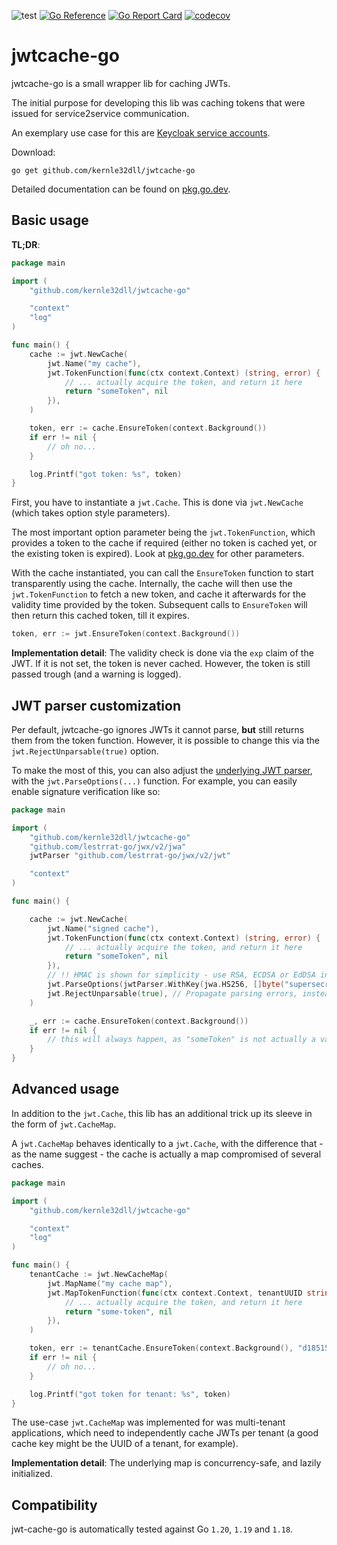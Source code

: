 ![test](https://github.com/kernle32dll/jwtcache-go/workflows/test/badge.svg)
[![Go Reference](https://pkg.go.dev/badge/github.com/kernle32dll/jwtcache-go.svg)](https://pkg.go.dev/github.com/kernle32dll/jwtcache-go)
[![Go Report Card](https://goreportcard.com/badge/github.com/kernle32dll/jwtcache-go)](https://goreportcard.com/report/github.com/kernle32dll/jwtcache-go)
[![codecov](https://codecov.io/gh/kernle32dll/jwtcache-go/branch/master/graph/badge.svg)](https://codecov.io/gh/kernle32dll/jwtcache-go)

# jwtcache-go

jwtcache-go is a small wrapper lib for caching JWTs.

The initial purpose for developing this lib was caching tokens that were issued for service2service communication.

An exemplary use case for this are
[Keycloak service accounts](https://www.keycloak.org/docs/latest/server_admin/index.html#_service_accounts).

Download:

```
go get github.com/kernle32dll/jwtcache-go
```

Detailed documentation can be found on [pkg.go.dev](https://pkg.go.dev/github.com/kernle32dll/jwtcache-go).

## Basic usage

**TL;DR**:

```go
package main

import (
	"github.com/kernle32dll/jwtcache-go"

	"context"
	"log"
)

func main() {
	cache := jwt.NewCache(
		jwt.Name("my cache"),
		jwt.TokenFunction(func(ctx context.Context) (string, error) {
			// ... actually acquire the token, and return it here
			return "someToken", nil
		}),
	)

	token, err := cache.EnsureToken(context.Background())
	if err != nil {
		// oh no...
	}

	log.Printf("got token: %s", token)
}
```

First, you have to instantiate a `jwt.Cache`. This is done via `jwt.NewCache` (which takes option style parameters).

The most important option parameter being the `jwt.TokenFunction`, which provides a token to the cache if required
(either no token is cached yet, or the existing token is expired). Look at
[pkg.go.dev](https://pkg.go.dev/github.com/kernle32dll/jwtcache-go) for other parameters.

With the cache instantiated, you can call the `EnsureToken` function to start transparently using the cache. Internally,
the cache will then use the `jwt.TokenFunction` to fetch a new token, and cache it afterwards for the validity time
provided by the token. Subsequent calls to `EnsureToken` will then return this cached token, till it expires.

```go
token, err := jwt.EnsureToken(context.Background())
```

**Implementation detail**: The validity check is done via the `exp` claim of the JWT. If it is not set, the token is
never cached. However, the token is still passed trough (and a warning is logged).

## JWT parser customization

Per default, jwtcache-go ignores JWTs it cannot parse, **but** still returns them from the token function. However, it
is possible to change this via the `jwt.RejectUnparsable(true)` option.

To make the most of this, you can also adjust the [underlying JWT parser](https://github.com/lestrrat-go/jwx), with
the `jwt.ParseOptions(...)` function. For example, you can easily enable signature verification like so:

```go
package main

import (
	"github.com/kernle32dll/jwtcache-go"
	"github.com/lestrrat-go/jwx/v2/jwa"
	jwtParser "github.com/lestrrat-go/jwx/v2/jwt"

	"context"
)

func main() {

	cache := jwt.NewCache(
		jwt.Name("signed cache"),
		jwt.TokenFunction(func(ctx context.Context) (string, error) {
			// ... actually acquire the token, and return it here
			return "someToken", nil
		}),
		// !! HMAC is shown for simplicity - use RSA, ECDSA or EdDSA instead !!
		jwt.ParseOptions(jwtParser.WithKey(jwa.HS256, []byte("supersecretpassphrase"))),
		jwt.RejectUnparsable(true), // Propagate parsing errors, instead of swallowing them
	)

	_, err := cache.EnsureToken(context.Background())
	if err != nil {
		// this will always happen, as "someToken" is not actually a valid HMAC signed JWT!
	}
}
```

## Advanced usage

In addition to the `jwt.Cache`, this lib has an additional trick up its sleeve in the form of `jwt.CacheMap`.

A `jwt.CacheMap` behaves identically to a `jwt.Cache`, with the difference that - as the name suggest - the cache is
actually a map compromised of several caches.

```go
package main

import (
	"github.com/kernle32dll/jwtcache-go"

	"context"
	"log"
)

func main() {
	tenantCache := jwt.NewCacheMap(
		jwt.MapName("my cache map"),
		jwt.MapTokenFunction(func(ctx context.Context, tenantUUID string) (string, error) {
			// ... actually acquire the token, and return it here
			return "some-token", nil
		}),
	)

	token, err := tenantCache.EnsureToken(context.Background(), "d1851563-c529-42d9-994b-6b996ec4b605")
	if err != nil {
		// oh no...
	}

	log.Printf("got token for tenant: %s", token)
}
```

The use-case `jwt.CacheMap` was implemented for was multi-tenant applications, which need to independently cache JWTs
per tenant (a good cache key might be the UUID of a tenant, for example).

**Implementation detail**: The underlying map is concurrency-safe, and lazily initialized.

## Compatibility

jwt-cache-go is automatically tested against Go `1.20`, `1.19` and `1.18`.
